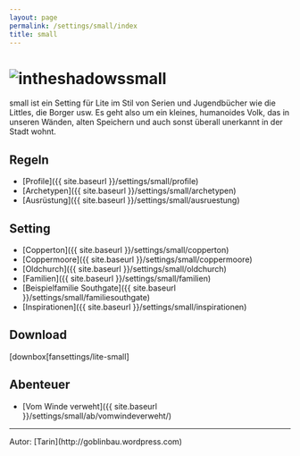 ```yaml
---
layout: page
permalink: /settings/small/index
title: small
---
```


<h1 class="titelimg"><img alt="intheshadows" src="{{ site.baseurl }}/assets/images/icons/small.png" />small</h1>
small ist ein Setting für Lite im Stil von Serien und Jugendbücher wie die Littles, die Borger usw. Es geht also um ein kleines, humanoides Volk, das in unseren Wänden, alten Speichern und auch sonst überall unerkannt in der Stadt wohnt.

## Regeln

- [Profile]({{ site.baseurl }}/settings/small/profile)
- [Archetypen]({{ site.baseurl }}/settings/small/archetypen)
- [Ausrüstung]({{ site.baseurl }}/settings/small/ausruestung)

## Setting

- [Copperton]({{ site.baseurl }}/settings/small/copperton)
- [Coppermoore]({{ site.baseurl }}/settings/small/coppermoore)
- [Oldchurch]({{ site.baseurl }}/settings/small/oldchurch)
- [Familien]({{ site.baseurl }}/settings/small/familien)
- [Beispielfamilie Southgate]({{ site.baseurl }}/settings/small/familiesouthgate)
- [Inspirationen]({{ site.baseurl }}/settings/small/inspirationen)

## Download

[downbox[fansettings/lite-small]
## Abenteuer

- [Vom Winde verweht]({{ site.baseurl }}/settings/small/ab/vomwindeverweht/)


<hr/>
Autor: [Tarin](http://goblinbau.wordpress.com)

